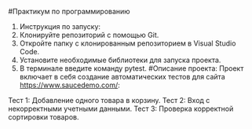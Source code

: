 #Практикум по программированию
1. Инструкция по запуску:
2. Клонируйте репозиторий с помощью Git.
3. Откройте папку с клонированным репозиторием в Visual Studio Code.
4. Установите необходимые библиотеки для запуска проекта.
5. В терминале введите команду pytest.
#Описание проекта:
Проект включает в себя создание автоматических тестов для сайта https://www.saucedemo.com/:

Тест 1: Добавление одного товара в корзину.
Тест 2: Вход с некорректными учетными данными.
Тест 3: Проверка корректной сортировки товаров.
